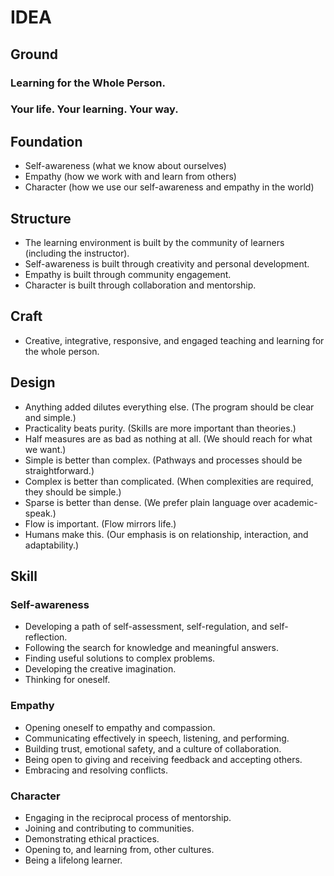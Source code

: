 IDEA 
=====

Ground
------

### Learning for the Whole Person.

### Your life. Your learning. Your way.

Foundation
----------

* Self-awareness (what we know about ourselves)
* Empathy (how we work with and learn from others)
* Character (how we use our self-awareness and empathy in the world)

Structure
---------

* The learning environment is built by the community of learners (including the instructor).
* Self-awareness is built through creativity and personal development.
* Empathy is built through community engagement.
* Character is built through collaboration and mentorship.

Craft
-----

* Creative, integrative, responsive, and engaged teaching and learning for the whole person.

Design
------

* Anything added dilutes everything else. (The program should be clear and simple.)
* Practicality beats purity. (Skills are more important than theories.)
* Half measures are as bad as nothing at all. (We should reach for what we want.)
* Simple is better than complex. (Pathways and processes should be straightforward.)
* Complex is better than complicated. (When complexities are required, they should be simple.)
* Sparse is better than dense. (We prefer plain language over academic-speak.)
* Flow is important. (Flow mirrors life.)
* Humans make this. (Our emphasis is on relationship, interaction, and adaptability.)


Skill
-----

### Self-awareness

* Developing a path of self-assessment, self-regulation, and self-reflection.
* Following the search for knowledge and meaningful answers.
* Finding useful solutions to complex problems.
* Developing the creative imagination.
* Thinking for oneself.


### Empathy

* Opening oneself to empathy and compassion.
* Communicating effectively in speech, listening, and performing.
* Building trust, emotional safety, and a culture of collaboration.
* Being open to giving and receiving feedback and accepting others.
* Embracing and resolving conflicts.

### Character

* Engaging in the reciprocal process of mentorship.
* Joining and contributing to communities.
* Demonstrating ethical practices.
* Opening to, and learning from, other cultures.
* Being a lifelong learner.


